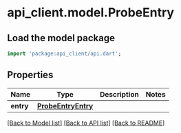 # api_client.model.ProbeEntry

## Load the model package
```dart
import 'package:api_client/api.dart';
```

## Properties
Name | Type | Description | Notes
------------ | ------------- | ------------- | -------------
**entry** | [**ProbeEntryEntry**](ProbeEntryEntry.md) |  | 

[[Back to Model list]](../README.md#documentation-for-models) [[Back to API list]](../README.md#documentation-for-api-endpoints) [[Back to README]](../README.md)


